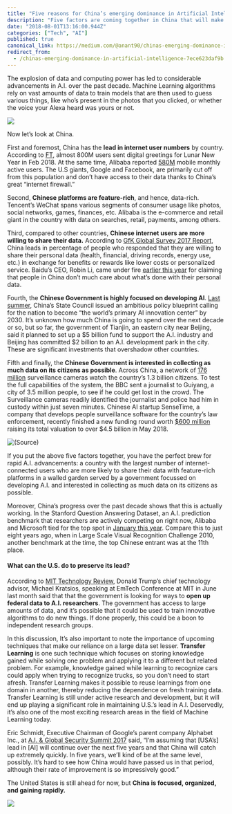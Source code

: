 ```yaml
---
title: "Five reasons for China’s emerging dominance in Artificial Intelligence"
description: "Five factors are coming together in China that will make it an A.I. superpower in the next decade or so."
date: "2018-08-01T13:16:00.944Z"
categories: ["Tech", "AI"]
published: true
canonical_link: https://medium.com/@anant90/chinas-emerging-dominance-in-artificial-intelligence-7ece623daf9b
redirect_from:
  - /chinas-emerging-dominance-in-artificial-intelligence-7ece623daf9b
---
```


The explosion of data and computing power has led to considerable advancements in A.I. over the past decade. Machine Learning algorithms rely on vast amounts of data to train models that are then used to guess various things, like who’s present in the photos that you clicked, or whether the voice your Alexa heard was yours or not.

![](/assets/blog/five-reasons-for-chinas-emerging-dominance-in-artificial-intelligence/asset-1.png)

Now let’s look at China.

First and foremost, China has the **lead in internet user numbers** by country. According to [FT](https://www.ft.com/content/ad35315c-1793-11e8-9376-4a6390addb44), almost 800M users sent digital greetings for Lunar New Year in Feb 2018. At the same time, Alibaba reported [580M](https://www.forbes.com/sites/greatspeculations/2018/02/02/alibabas-growth-across-segments-bodes-well-for-2018/#1ddf27d4210c) mobile monthly active users. The U.S giants, Google and Facebook, are primarily cut off from this population and don’t have access to their data thanks to China’s great “internet firewall.”

Second, **Chinese platforms are feature-rich**, and hence, data-rich. Tencent’s WeChat spans various segments of consumer usage like photos, social networks, games, finances, etc. Alibaba is the e-commerce and retail giant in the country with data on searches, retail, payments, among others.

Third, compared to other countries, **Chinese internet users are more willing to share their data.** According to [GfK Global Survey 2017 Report](https://www.gfk.com/fileadmin/user_upload/country_one_pager/NL/images/Global-GfK_onderzoek_-_delen_van_persoonlijke_data.pdf), China leads in percentage of people who responded that they are willing to share their personal data (health, financial, driving records, energy use, etc.) in exchange for benefits or rewards like lower costs or personalized service. Baidu’s CEO, Robin Li, came under fire [earlier this year](http://en.people.cn/n3/2018/0328/c90000-9442509.html) for claiming that people in China don’t much care about what’s done with their personal data.

Fourth, the **Chinese Government is highly focused on developing AI**. [Last summer](https://www.nytimes.com/2017/07/20/business/china-artificial-intelligence.html), China’s State Council issued an ambitious policy blueprint calling for the nation to become “the world’s primary AI innovation center” by 2030. It’s unknown how much China is going to spend over the next decade or so, but so far, the government of Tianjin, an eastern city near Beijing, said it planned to set up a $5 billion fund to support the A.I. industry and Beijing has committed $2 billion to an A.I. development park in the city. These are significant investments that overshadow other countries.

Fifth and finally, the **Chinese Government is interested in collecting as much data on its citizens as possible**. Across China, a network of [176 million](https://www.huffingtonpost.com/entry/china-surveillance-camera-big-brother_us_5a2ff4dfe4b01598ac484acc) surveillance cameras watch the country’s 1.3 billion citizens. To test the full capabilities of the system, the BBC sent a journalist to Guiyang, a city of 3.5 million people, to see if he could get lost in the crowd. The Surveillance cameras readily identified the journalist and police had him in custody within just seven minutes. Chinese AI startup SenseTime, a company that develops people surveillance software for the country’s law enforcement, recently finished a new funding round worth [$600 million](https://techcrunch.com/2018/05/30/even-more-money-for-senstime-ai-china/) raising its total valuation to over $4.5 billion in May 2018.

![([Source](http://www.followcn.com/china-installs-worlds-advanced-video-surveillance-system-20-million-street-cameras/))](/assets/blog/five-reasons-for-chinas-emerging-dominance-in-artificial-intelligence/asset-2.jpeg)

If you put the above five factors together, you have the perfect brew for rapid A.I. advancements: a country with the largest number of internet-connected users who are more likely to share their data with feature-rich platforms in a walled garden served by a government focussed on developing A.I. and interested in collecting as much data on its citizens as possible.

Moreover, China’s progress over the past decade shows that this is actually working. In the Stanford Question Answering Dataset, an A.I. prediction benchmark that researchers are actively competing on right now, Alibaba and Microsoft tied for the top spot in [January this year](https://www.cnet.com/news/new-results-show-ai-is-as-good-as-reading-comprehension-as-we-are/). Compare this to just eight years ago, when in Large Scale Visual Recognition Challenge 2010, another benchmark at the time, the top Chinese entrant was at the 11th place.

#### What can the U.S. do to preserve its lead?

According to [MIT Technology Review](https://www.technologyreview.com/s/611331/the-white-house-promises-to-release-government-data-to-fuel-the-ai-boom/), Donald Trump’s chief technology advisor, Michael Kratsios, speaking at EmTech Conference at MIT in June last month said that that the government is looking for ways to **open up federal data to A.I. researchers**. The government has access to large amounts of data, and it’s possible that it could be used to train innovative algorithms to do new things. If done properly, this could be a boon to independent research groups.

In this discussion, It’s also important to note the importance of upcoming techniques that make our reliance on a large data set lesser. **Transfer Learning** is one such technique which focuses on storing knowledge gained while solving one problem and applying it to a different but related problem. For example, knowledge gained while learning to recognize cars could apply when trying to recognize trucks, so you don’t need to start afresh. Transfer Learning makes it possible to reuse learnings from one domain in another, thereby reducing the dependence on fresh training data. Transfer Learning is still under active research and development, but it will end up playing a significant role in maintaining U.S.’s lead in A.I. Deservedly, it’s also one of the most exciting research areas in the field of Machine Learning today.

Eric Schmidt, Executive Chairman of Google’s parent company Alphabet Inc., at [A.I. & Global Security Summit 2017](https://www.cnas.org/publications/transcript/eric-schmidt-keynote-address-at-the-center-for-a-new-american-security-artificial-intelligence-and-global-security-summit) said, “I’m assuming that \[USA’s\] lead in \[AI\] will continue over the next five years and that China will catch up extremely quickly. In five years, we’ll kind of be at the same level, possibly. It’s hard to see how China would have passed us in that period, although their rate of improvement is so impressively good.”

The United States is still ahead for now, but **China is focused, organized, and gaining rapidly.**

![](/assets/blog/five-reasons-for-chinas-emerging-dominance-in-artificial-intelligence/asset-3.png)
